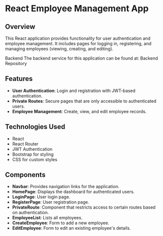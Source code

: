 # React Employee Management App

## Overview

This React application provides functionality for user authentication and employee management. It includes pages for logging in, registering, and managing employees (viewing, creating, and editing).

Backend
The backend service for this application can be found at: Backend Repository

## Features

- **User Authentication**: Login and registration with JWT-based authentication.
- **Private Routes**: Secure pages that are only accessible to authenticated users.
- **Employee Management**: Create, view, and edit employee records.

## Technologies Used

- React
- React Router
- JWT Authentication
- Bootstrap for styling
- CSS for custom styles

## Components

- **Navbar**: Provides navigation links for the application.
- **HomePage**: Displays the dashboard for authenticated users.
- **LoginPage**: User login page.
- **RegisterPage**: User registration page.
- **PrivateRoute**: Component that restricts access to certain routes based on authentication.
- **EmployeeList**: Lists all employees.
- **CreateEmployee**: Form to add a new employee.
- **EditEmployee**: Form to edit an existing employee's details.

